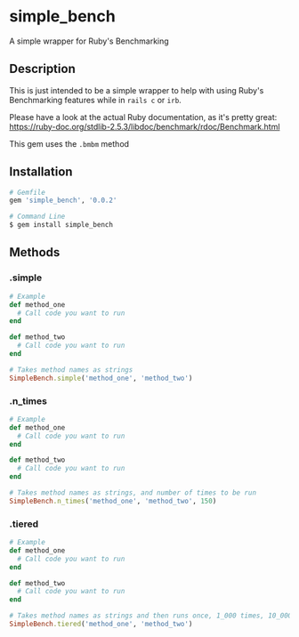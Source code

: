 # simple_bench
A simple wrapper for Ruby's Benchmarking

## Description
This is just intended to be a simple wrapper to help with using Ruby's Benchmarking features while in `rails c` or `irb`.

Please have a look at the actual Ruby documentation, as it's pretty great:
https://ruby-doc.org/stdlib-2.5.3/libdoc/benchmark/rdoc/Benchmark.html

This gem uses the `.bmbm` method

## Installation

```ruby
# Gemfile
gem 'simple_bench', '0.0.2'

# Command Line
$ gem install simple_bench
```

## Methods

### .simple

```ruby
# Example
def method_one
  # Call code you want to run
end

def method_two
  # Call code you want to run
end

# Takes method names as strings
SimpleBench.simple('method_one', 'method_two')
```

### .n_times

```ruby
# Example
def method_one
  # Call code you want to run
end

def method_two
  # Call code you want to run
end

# Takes method names as strings, and number of times to be run
SimpleBench.n_times('method_one', 'method_two', 150)
```

### .tiered

```ruby
# Example
def method_one
  # Call code you want to run
end

def method_two
  # Call code you want to run
end

# Takes method names as strings and then runs once, 1_000 times, 10_000, and 100_000 times
SimpleBench.tiered('method_one', 'method_two')
```

